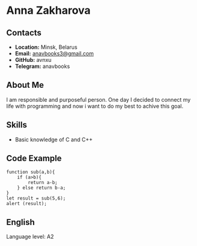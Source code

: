 # Anna Zakharova

## Contacts
* __Location:__ Minsk, Belarus
* __Email:__ anavbooks3@gmail.com
* __GitHub:__ avnxu
* __Telegram:__ anavbooks

## About Me
I am responsible and purposeful person. One day I decided to connect my life with programming and now i want to do my best to achive this goal.

## Skills
* Basic knowledge of C and C++

## Code Example
```
function sub(a,b){
    if (a>b){
        return a-b;
    } else return b-a; 
}
let result = sub(5,6);
alert (result);
```

## English
Language level: A2